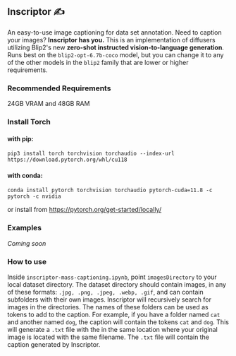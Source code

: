 ## Inscriptor ✍️
An easy-to-use image captioning for data set annotation. Need to caption your images? **Inscriptor has you.** This is an implementation of diffusers utilizing Blip2's new **zero-shot instructed vision-to-language generation**. Runs best on the `blip2-opt-6.7b-coco` model, but you can change it to any of the other models in the `blip2` family that are lower or higher requirements.

### Recommended Requirements
24GB VRAM and 48GB RAM

### Install Torch 
#### with pip:
```
pip3 install torch torchvision torchaudio --index-url https://download.pytorch.org/whl/cu118
```
#### with conda:
```
conda install pytorch torchvision torchaudio pytorch-cuda=11.8 -c pytorch -c nvidia
```
or install from https://pytorch.org/get-started/locally/

### Examples
*Coming soon*

### How to use
Inside `inscriptor-mass-captioning.ipynb`, point `imagesDirectory` to your local dataset directory. The dataset directory should contain images, in any of these formats: `.jpg, .png, .jpeg, .webp, .gif`, and can contain subfolders with their own images. Inscriptor will recursively search for images in the directories. The names of these folders can be used as tokens to add to the caption. For example, if you have a folder named `cat` and another named `dog`, the caption will contain the tokens `cat` and `dog`. This will generate a `.txt` file with the in the same location where your original image is located with the same filename. The `.txt` file will contain the caption generated by Inscriptor.